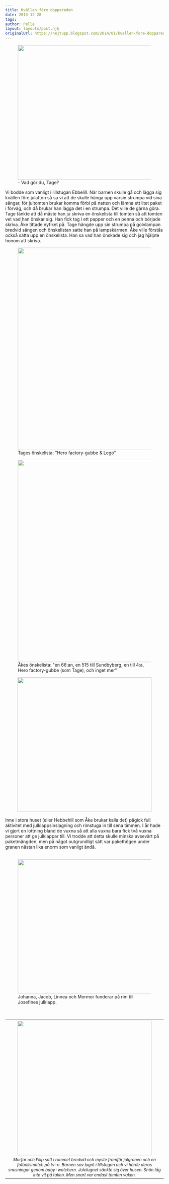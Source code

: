 ```yaml
---
title: Kvällen före dopparedan
date: 2013-12-28
tags: 	
author: Pelle
layout: layouts/post.njk
originalUrl: https://nejtupp.blogspot.com/2014/01/kvallen-fore-dopparedan.html
---
```




<figure>
	<img src="../../../../img/Allma%CC%88n+jul+i+Ebbehill-PERK2984.jpg" height="426">
	<figcaption>- Vad gör du, Tage?</figcaption>
</figure>Vi bodde som vanligt i lillstugan Ebbelill. När barnen skulle gå och lägga sig kvällen före julafton så sa vi att de skulle hänga upp varsin strumpa vid sina sängar, för jultomten brukar komma förbi på natten och lämna ett litet paket i förväg, och då brukar han lägga det i en strumpa. Det ville de gärna göra. Tage tänkte att då måste han ju skriva en önskelista till tomten så att tomten vet vad han önskar sig. Han fick tag i ett papper och en penna och började skriva. Åke tittade nyfiket på. Tage hängde upp sin strumpa på golvlampan bredvid sängen och önskelistan satte han på lampskärmen. Åke ville förstås också sätta upp en önskelista. Han sa vad han önskade sig och jag hjälpte honom att skriva.</div>

<figure>
	<img src="../../../../img/Allma%CC%88n+jul+i+Ebbehill-PERK2988.jpg" height="640">
	<figcaption>Tages önskelista: "Hero factory-gubbe & Lego"</figcaption>
</figure>

<figure>
	<img src="../../../../img/Allma%CC%88n+jul+i+Ebbehill-PERK2991.jpg" height="640">
	<figcaption>Åkes önskelista: "en 66:an, en 515 till Sundbyberg, en till 4:a, Hero factory-gubbe (som Tage), och inget mer"</figcaption>
</figure><div class="separator" style="clear: both; text-align: center;"><img src="../../../../img/Allma%CC%88n+jul+i+Ebbehill-PERK2995.jpg" height="426"></div><br>Inne i stora huset (eller Hebbehill som Åke brukar kalla det) pågick full aktivitet med julklappsinslagning och rimstuga in till sena timmen. I år hade vi gjort en lottning bland de vuxna så att alla vuxna bara fick två vuxna personer att ge julklappar till. Vi trodde att detta skulle minska avsevärt på paketmängden, men på något outgrundligt sätt var pakethögen under granen nästan lika enorm som vanligt ändå. <br><br>

<figure>
	<img src="../../../../img/Allma%CC%88n+jul+i+Ebbehill-PERK2996.jpg" height="426">
	<figcaption>Johanna, Jacob, Linnea och Mormor funderar på rim till Josefines julklapp.</figcaption>
</figure><br><table align="center" cellpadding="0" cellspacing="0" class="tr-caption-container" style="margin-left: auto; margin-right: auto; text-align: center;"><tbody><tr><td><img src="../../../../img/Allma%CC%88n+jul+i+Ebbehill-PERK2997.jpg" height="426"></td></tr><tr><td class="tr-caption" style="font-size: 13px;"><i>Morfar och Filip satt i rummet bredvid och myste framför julgranen och en fotbollsmatch på tv-n.</figcaption>
</figure>Barnen sov lugnt i lillstugan och vi hörde deras snusningar genom baby-watchern. Julelugnet sänkte sig över husen. Snön låg inte vit på taken. Men snart var endast tomten vaken.

